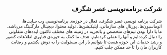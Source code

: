 <div dir="rtl">

 ## شرکت برنامه‌نویسی عصر شگرف
  
  شرکت برنامه نویسی عصر شگرف، فعال در حوزه‌ی برنامه‌نویسی وب سایت‌ها، اتوماسیون‌ها، پورتال های سازمانی، اپلیکیشن‌ها، تولید محتوا، دیجیتال مارگتینگ می‌باشد. ما با دارا بودن تیم‌های متخصص و باتجربه در زمینه های مختلف تاکنون ایده‌های متفاوتی را دنبال کرده‌ایم و آنها را عملی کرده‌ایم. هدف ما کمک به حوزه‌ی فناوری اطلاعات کشور و رشد خدمات این حوزه هست تا بتوانیم بار این مسئولیت را به دوش بکشیم و رضایت کاربران مان را تا حد ممکن جلب کنیم.
  
</div>
